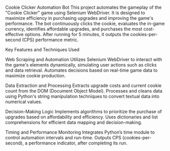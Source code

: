 Cookie Clicker Automation Bot
This project automates the gameplay of the "Cookie Clicker" game using Selenium WebDriver. It is designed to maximize efficiency in purchasing upgrades and improving the game's performance. The bot continuously clicks the cookie, evaluates the in-game currency, identifies affordable upgrades, and purchases the most cost-effective options. After running for 5 minutes, it outputs the cookies-per-second (CPS) performance metric.

Key Features and Techniques Used

Web Scraping and Automation
Utilizes Selenium WebDriver to interact with the game's elements dynamically, simulating user actions such as clicks and data retrieval.
Automates decisions based on real-time game data to maximize cookie production.

Data Extraction and Processing
Extracts upgrade costs and current cookie count from the DOM (Document Object Model).
Processes and cleans data using Python's string manipulation techniques to convert textual data into numerical values.

Decision-Making Logic
Implements algorithms to prioritize the purchase of upgrades based on affordability and efficiency.
Uses dictionaries and list comprehensions for efficient data mapping and decision-making.

Timing and Performance Monitoring
Integrates Python’s time module to control automation intervals and run-time.
Outputs CPS (cookies-per-second), a performance indicator, after completing its run.

